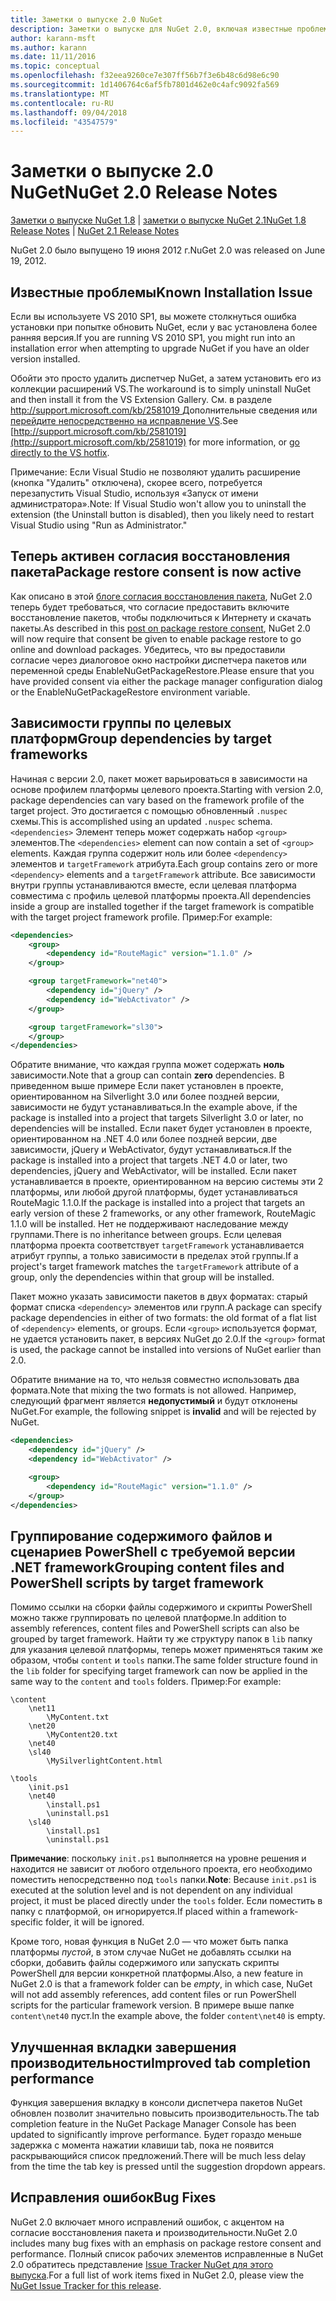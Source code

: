 ```yaml
---
title: Заметки о выпуске 2.0 NuGet
description: Заметки о выпуске для NuGet 2.0, включая известные проблемы, исправления ошибок, добавленные функции и запросы на изменение структуры.
author: karann-msft
ms.author: karann
ms.date: 11/11/2016
ms.topic: conceptual
ms.openlocfilehash: f32eea9260ce7e307ff56b7f3e6b48c6d98e6c90
ms.sourcegitcommit: 1d1406764c6af5fb7801d462e0c4afc9092fa569
ms.translationtype: MT
ms.contentlocale: ru-RU
ms.lasthandoff: 09/04/2018
ms.locfileid: "43547579"
---
```

# <a name="nuget-20-release-notes"></a><span data-ttu-id="3647f-103">Заметки о выпуске 2.0 NuGet</span><span class="sxs-lookup"><span data-stu-id="3647f-103">NuGet 2.0 Release Notes</span></span>

<span data-ttu-id="3647f-104">[Заметки о выпуске NuGet 1.8](../release-notes/nuget-1.8.md) | [заметки о выпуске NuGet 2.1](../release-notes/nuget-2.1.md)</span><span class="sxs-lookup"><span data-stu-id="3647f-104">[NuGet 1.8 Release Notes](../release-notes/nuget-1.8.md) | [NuGet 2.1 Release Notes](../release-notes/nuget-2.1.md)</span></span>

<span data-ttu-id="3647f-105">NuGet 2.0 было выпущено 19 июня 2012 г.</span><span class="sxs-lookup"><span data-stu-id="3647f-105">NuGet 2.0 was released on June 19, 2012.</span></span>

## <a name="known-installation-issue"></a><span data-ttu-id="3647f-106">Известные проблемы</span><span class="sxs-lookup"><span data-stu-id="3647f-106">Known Installation Issue</span></span>
<span data-ttu-id="3647f-107">Если вы используете VS 2010 SP1, вы можете столкнуться ошибка установки при попытке обновить NuGet, если у вас установлена более ранняя версия.</span><span class="sxs-lookup"><span data-stu-id="3647f-107">If you are running VS 2010 SP1, you might run into an installation error when attempting to upgrade NuGet if you have an older version installed.</span></span>

<span data-ttu-id="3647f-108">Обойти это просто удалить диспетчер NuGet, а затем установить его из коллекции расширений VS.</span><span class="sxs-lookup"><span data-stu-id="3647f-108">The workaround is to simply uninstall NuGet and then install it from the VS Extension Gallery.</span></span>  <span data-ttu-id="3647f-109">См. в разделе [ http://support.microsoft.com/kb/2581019 ](http://support.microsoft.com/kb/2581019) Дополнительные сведения или [перейдите непосредственно на исправление VS](http://bit.ly/vsixcertfix).</span><span class="sxs-lookup"><span data-stu-id="3647f-109">See [http://support.microsoft.com/kb/2581019](http://support.microsoft.com/kb/2581019) for more information, or [go directly to the VS hotfix](http://bit.ly/vsixcertfix).</span></span>

<span data-ttu-id="3647f-110">Примечание: Если Visual Studio не позволяют удалить расширение (кнопка "Удалить" отключена), скорее всего, потребуется перезапустить Visual Studio, используя «Запуск от имени администратора».</span><span class="sxs-lookup"><span data-stu-id="3647f-110">Note: If Visual Studio won't allow you to uninstall the extension (the Uninstall button is disabled), then you likely need to restart Visual Studio using "Run as Administrator."</span></span>

## <a name="package-restore-consent-is-now-active"></a><span data-ttu-id="3647f-111">Теперь активен согласия восстановления пакета</span><span class="sxs-lookup"><span data-stu-id="3647f-111">Package restore consent is now active</span></span>

<span data-ttu-id="3647f-112">Как описано в этой [блоге согласия восстановления пакета](http://blog.nuget.org/20120518/package-restore-and-consent.html), NuGet 2.0 теперь будет требоваться, что согласие предоставить включите восстановление пакетов, чтобы подключиться к Интернету и скачать пакеты.</span><span class="sxs-lookup"><span data-stu-id="3647f-112">As described in this [post on package restore consent](http://blog.nuget.org/20120518/package-restore-and-consent.html), NuGet 2.0 will now require that consent be given to enable package restore to go online and download packages.</span></span> <span data-ttu-id="3647f-113">Убедитесь, что вы предоставили согласие через диалоговое окно настройки диспетчера пакетов или переменной среды EnableNuGetPackageRestore.</span><span class="sxs-lookup"><span data-stu-id="3647f-113">Please ensure that you have provided consent via either the package manager configuration dialog or the EnableNuGetPackageRestore environment variable.</span></span>

## <a name="group-dependencies-by-target-frameworks"></a><span data-ttu-id="3647f-114">Зависимости группы по целевых платформ</span><span class="sxs-lookup"><span data-stu-id="3647f-114">Group dependencies by target frameworks</span></span>

<span data-ttu-id="3647f-115">Начиная с версии 2.0, пакет может варьироваться в зависимости на основе профилем платформы целевого проекта.</span><span class="sxs-lookup"><span data-stu-id="3647f-115">Starting with version 2.0, package dependencies can vary based on the framework profile of the target project.</span></span> <span data-ttu-id="3647f-116">Это достигается с помощью обновленный `.nuspec` схемы.</span><span class="sxs-lookup"><span data-stu-id="3647f-116">This is accomplished using an updated `.nuspec` schema.</span></span> <span data-ttu-id="3647f-117">`<dependencies>` Элемент теперь может содержать набор `<group>` элементов.</span><span class="sxs-lookup"><span data-stu-id="3647f-117">The `<dependencies>` element can now contain a set of `<group>` elements.</span></span> <span data-ttu-id="3647f-118">Каждая группа содержит ноль или более `<dependency>` элементов и `targetFramework` атрибута.</span><span class="sxs-lookup"><span data-stu-id="3647f-118">Each group contains zero or more `<dependency>` elements and a `targetFramework` attribute.</span></span> <span data-ttu-id="3647f-119">Все зависимости внутри группы устанавливаются вместе, если целевая платформа совместима с профиль целевой платформы проекта.</span><span class="sxs-lookup"><span data-stu-id="3647f-119">All dependencies inside a group are installed together if the target framework is compatible with the target project framework profile.</span></span> <span data-ttu-id="3647f-120">Пример:</span><span class="sxs-lookup"><span data-stu-id="3647f-120">For example:</span></span>

```xml
<dependencies>
    <group>
        <dependency id="RouteMagic" version="1.1.0" />
    </group>

    <group targetFramework="net40">
        <dependency id="jQuery" />
        <dependency id="WebActivator" />
    </group>

    <group targetFramework="sl30">
    </group>
</dependencies>
```

<span data-ttu-id="3647f-121">Обратите внимание, что каждая группа может содержать **ноль** зависимости.</span><span class="sxs-lookup"><span data-stu-id="3647f-121">Note that a group can contain **zero** dependencies.</span></span> <span data-ttu-id="3647f-122">В приведенном выше примере Если пакет установлен в проекте, ориентированном на Silverlight 3.0 или более поздней версии, зависимости не будут устанавливаться.</span><span class="sxs-lookup"><span data-stu-id="3647f-122">In the example above, if the package is installed into a project that targets Silverlight 3.0 or later, no dependencies will be installed.</span></span> <span data-ttu-id="3647f-123">Если пакет будет установлен в проекте, ориентированном на .NET 4.0 или более поздней версии, две зависимости, jQuery и WebActivator, будут устанавливаться.</span><span class="sxs-lookup"><span data-stu-id="3647f-123">If the package is installed into a project that targets .NET 4.0 or later, two dependencies, jQuery and WebActivator, will be installed.</span></span>  <span data-ttu-id="3647f-124">Если пакет устанавливается в проекте, ориентированном на версию системы эти 2 платформы, или любой другой платформы, будет устанавливаться RouteMagic 1.1.0.</span><span class="sxs-lookup"><span data-stu-id="3647f-124">If the package is installed into a project that targets an early version of these 2 frameworks, or any other framework, RouteMagic 1.1.0 will be installed.</span></span> <span data-ttu-id="3647f-125">Нет не поддерживают наследование между группами.</span><span class="sxs-lookup"><span data-stu-id="3647f-125">There is no inheritance between groups.</span></span> <span data-ttu-id="3647f-126">Если целевая платформа проекта соответствует `targetFramework` устанавливается атрибут группы, а только зависимости в пределах этой группы.</span><span class="sxs-lookup"><span data-stu-id="3647f-126">If a project's target framework matches the `targetFramework` attribute of a group, only the dependencies within that group will be installed.</span></span>

<span data-ttu-id="3647f-127">Пакет можно указать зависимости пакетов в двух форматах: старый формат списка `<dependency>` элементов или групп.</span><span class="sxs-lookup"><span data-stu-id="3647f-127">A package can specify package dependencies in either of two formats: the old format of a flat list of `<dependency>` elements, or groups.</span></span> <span data-ttu-id="3647f-128">Если `<group>` используется формат, не удается установить пакет, в версиях NuGet до 2.0.</span><span class="sxs-lookup"><span data-stu-id="3647f-128">If the `<group>` format is used, the package cannot be installed into versions of NuGet earlier than 2.0.</span></span>

<span data-ttu-id="3647f-129">Обратите внимание на то, что нельзя совместно использовать два формата.</span><span class="sxs-lookup"><span data-stu-id="3647f-129">Note that mixing the two formats is not allowed.</span></span> <span data-ttu-id="3647f-130">Например, следующий фрагмент является **недопустимый** и будут отклонены NuGet.</span><span class="sxs-lookup"><span data-stu-id="3647f-130">For example, the following snippet is **invalid** and will be rejected by NuGet.</span></span>

```xml
<dependencies>
    <dependency id="jQuery" />
    <dependency id="WebActivator" />

    <group>
        <dependency id="RouteMagic" version="1.1.0" />
    </group>
</dependencies>
```

## <a name="grouping-content-files-and-powershell-scripts-by-target-framework"></a><span data-ttu-id="3647f-131">Группирование содержимого файлов и сценариев PowerShell с требуемой версии .NET framework</span><span class="sxs-lookup"><span data-stu-id="3647f-131">Grouping content files and PowerShell scripts by target framework</span></span>

<span data-ttu-id="3647f-132">Помимо ссылки на сборки файлы содержимого и скрипты PowerShell можно также группировать по целевой платформе.</span><span class="sxs-lookup"><span data-stu-id="3647f-132">In addition to assembly references, content files and PowerShell scripts can also be grouped by target framework.</span></span> <span data-ttu-id="3647f-133">Найти ту же структуру папок в `lib` папку для указания целевой платформы, теперь может применяться таким же образом, чтобы `content` и `tools` папки.</span><span class="sxs-lookup"><span data-stu-id="3647f-133">The same folder structure found in the `lib` folder for specifying target framework can  now be applied in the same way to the `content` and `tools` folders.</span></span> <span data-ttu-id="3647f-134">Пример:</span><span class="sxs-lookup"><span data-stu-id="3647f-134">For example:</span></span>

    \content
        \net11
            \MyContent.txt
        \net20
            \MyContent20.txt
        \net40
        \sl40
            \MySilverlightContent.html

    \tools
        \init.ps1
        \net40
            \install.ps1
            \uninstall.ps1
        \sl40
            \install.ps1
            \uninstall.ps1

<span data-ttu-id="3647f-135">**Примечание**: поскольку `init.ps1` выполняется на уровне решения и находится не зависит от любого отдельного проекта, его необходимо поместить непосредственно под `tools` папки.</span><span class="sxs-lookup"><span data-stu-id="3647f-135">**Note**: Because `init.ps1` is executed at the solution level and is not dependent on any individual project, it must be placed directly under the `tools` folder.</span></span> <span data-ttu-id="3647f-136">Если поместить в папку с платформой, он игнорируется.</span><span class="sxs-lookup"><span data-stu-id="3647f-136">If placed within a framework-specific folder, it will be ignored.</span></span>

<span data-ttu-id="3647f-137">Кроме того, новая функция в NuGet 2.0 — что может быть папка платформы *пустой*, в этом случае NuGet не добавлять ссылки на сборки, добавить файлы содержимого или запускать скрипты PowerShell для версии конкретной платформы.</span><span class="sxs-lookup"><span data-stu-id="3647f-137">Also, a new feature in NuGet 2.0 is that a framework folder can be *empty*, in which case, NuGet will not add assembly references, add content files or run  PowerShell scripts for the particular framework version.</span></span> <span data-ttu-id="3647f-138">В примере выше папке `content\net40` пуст.</span><span class="sxs-lookup"><span data-stu-id="3647f-138">In the example above, the folder `content\net40` is empty.</span></span>

## <a name="improved-tab-completion-performance"></a><span data-ttu-id="3647f-139">Улучшенная вкладки завершения производительности</span><span class="sxs-lookup"><span data-stu-id="3647f-139">Improved tab completion performance</span></span>
<span data-ttu-id="3647f-140">Функция завершения вкладку в консоли диспетчера пакетов NuGet обновлен позволит значительно повысить производительность.</span><span class="sxs-lookup"><span data-stu-id="3647f-140">The tab completion feature in the NuGet Package Manager Console has been updated to significantly improve performance.</span></span> <span data-ttu-id="3647f-141">Будет гораздо меньше задержка с момента нажатии клавиши tab, пока не появится раскрывающийся список предложений.</span><span class="sxs-lookup"><span data-stu-id="3647f-141">There will be much less delay from the time the tab key is pressed until the suggestion dropdown appears.</span></span>

## <a name="bug-fixes"></a><span data-ttu-id="3647f-142">Исправления ошибок</span><span class="sxs-lookup"><span data-stu-id="3647f-142">Bug Fixes</span></span>
<span data-ttu-id="3647f-143">NuGet 2.0 включает много исправлений ошибок, с акцентом на согласие восстановления пакета и производительности.</span><span class="sxs-lookup"><span data-stu-id="3647f-143">NuGet 2.0 includes many bug fixes with an emphasis on package restore consent and performance.</span></span>
<span data-ttu-id="3647f-144">Полный список рабочих элементов исправленные в NuGet 2.0 обратитесь представление [Issue Tracker NuGet для этого выпуска](http://nuget.codeplex.com/workitem/list/advanced?keyword=&status=Closed&type=All&priority=All&release=NuGet%202.0&assignedTo=All&component=All&sortField=Votes&sortDirection=Descending&page=0).</span><span class="sxs-lookup"><span data-stu-id="3647f-144">For a full list of work items fixed in NuGet 2.0, please view the [NuGet Issue Tracker for this release](http://nuget.codeplex.com/workitem/list/advanced?keyword=&status=Closed&type=All&priority=All&release=NuGet%202.0&assignedTo=All&component=All&sortField=Votes&sortDirection=Descending&page=0).</span></span>
